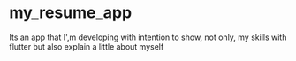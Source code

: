 # my_resume_app
Its an app that I',m developing with intention to show, not only, my skills with flutter but also explain a little about myself
